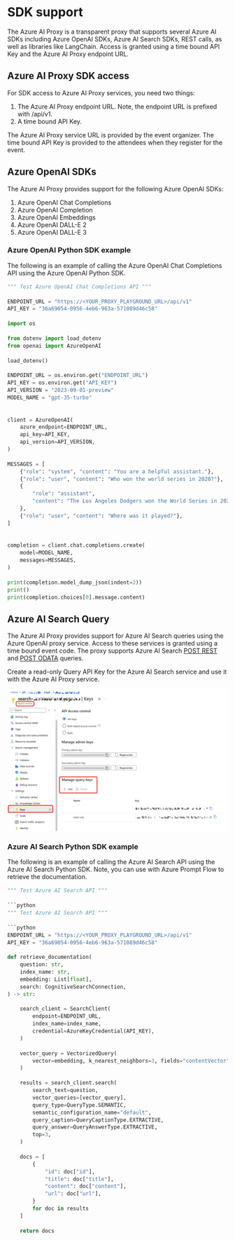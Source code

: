 # SDK support

The Azure AI Proxy is a transparent proxy that supports several Azure AI SDKs including Azure OpenAI SDKs, Azure AI Search SDKs, REST calls, as well as libraries like LangChain. Access is granted using a time bound API Key and the Azure AI Proxy endpoint URL.

## Azure AI Proxy SDK access

For SDK access to Azure AI Proxy services, you need two things:

1. The Azure AI Proxy endpoint URL. Note, the endpoint URL is prefixed with /api/v1.
1. A time bound API Key.

The Azure AI Proxy service URL is provided by the event organizer. The time bound API Key is provided to the attendees when they register for the event.

## Azure OpenAI SDKs

The Azure AI Proxy provides support for the following Azure OpenAI SDKs:

1. Azure OpenAI Chat Completions
1. Azure OpenAI Completion
1. Azure OpenAI Embeddings
1. Azure OpenAI DALL-E 2
1. Azure OpenAI DALL-E 3

### Azure OpenAI Python SDK example

The following is an example of calling the Azure OpenAI Chat Completions API using the Azure OpenAI Python SDK.

```python
""" Test Azure OpenAI Chat Completions API """

ENDPOINT_URL = "https://<YOUR_PROXY_PLAYGROUND_URL>/api/v1"
API_KEY = "36a69054-0956-4eb6-963a-571089d46c58"

import os

from dotenv import load_dotenv
from openai import AzureOpenAI

load_dotenv()

ENDPOINT_URL = os.environ.get("ENDPOINT_URL")
API_KEY = os.environ.get("API_KEY")
API_VERSION = "2023-09-01-preview"
MODEL_NAME = "gpt-35-turbo"


client = AzureOpenAI(
    azure_endpoint=ENDPOINT_URL,
    api_key=API_KEY,
    api_version=API_VERSION,
)

MESSAGES = [
    {"role": "system", "content": "You are a helpful assistant."},
    {"role": "user", "content": "Who won the world series in 2020?"},
    {
        "role": "assistant",
        "content": "The Los Angeles Dodgers won the World Series in 2020.",
    },
    {"role": "user", "content": "Where was it played?"},
]


completion = client.chat.completions.create(
    model=MODEL_NAME,
    messages=MESSAGES,
)

print(completion.model_dump_json(indent=2))
print()
print(completion.choices[0].message.content)
```

## Azure AI Search Query

The Azure AI Proxy provides support for Azure AI Search queries using the Azure OpenAI proxy service. Access to these services is granted using a time bound event code. The proxy supports Azure AI Search [POST REST](https://learn.microsoft.com/azure/search/search-get-started-rest#search-an-index) and [POST ODATA](https://learn.microsoft.com/azure/search/query-odata-filter-orderby-syntax) queries.

Create a read-only Query API Key for the Azure AI Search service and use it with the Azure AI Proxy service.

![Azure AI Search](media/ai-search-query-key.png)

### Azure AI Search Python SDK example

The following is an example of calling the Azure AI Search API using the Azure AI Search Python SDK. Note, you can use with Azure Prompt Flow to retrieve the documentation.

```python
""" Test Azure AI Search API """

```python
""" Test Azure AI Search API """

```python
ENDPOINT_URL = "https://<YOUR_PROXY_PLAYGROUND_URL>/api/v1"
API_KEY = "36a69054-0956-4eb6-963a-571089d46c58"

def retrieve_documentation(
    question: str,
    index_name: str,
    embedding: List[float],
    search: CognitiveSearchConnection,
) -> str:

    search_client = SearchClient(
        endpoint=ENDPOINT_URL,
        index_name=index_name,
        credential=AzureKeyCredential(API_KEY),
    )

    vector_query = VectorizedQuery(
        vector=embedding, k_nearest_neighbors=3, fields="contentVector"
    )

    results = search_client.search(
        search_text=question,
        vector_queries=[vector_query],
        query_type=QueryType.SEMANTIC,
        semantic_configuration_name="default",
        query_caption=QueryCaptionType.EXTRACTIVE,
        query_answer=QueryAnswerType.EXTRACTIVE,
        top=3,
    )

    docs = [
        {
            "id": doc["id"],
            "title": doc["title"],
            "content": doc["content"],
            "url": doc["url"],
        }
        for doc in results
    ]

    return docs
```
